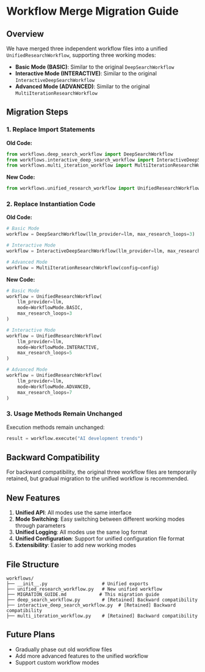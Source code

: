 # Workflow Merge Migration Guide

## Overview

We have merged three independent workflow files into a unified `UnifiedResearchWorkflow`, supporting three working modes:

- **Basic Mode (BASIC)**: Similar to the original `DeepSearchWorkflow`
- **Interactive Mode (INTERACTIVE)**: Similar to the original `InteractiveDeepSearchWorkflow`
- **Advanced Mode (ADVANCED)**: Similar to the original `MultiIterationResearchWorkflow`

## Migration Steps

### 1. Replace Import Statements

**Old Code:**
```python
from workflows.deep_search_workflow import DeepSearchWorkflow
from workflows.interactive_deep_search_workflow import InteractiveDeepSearchWorkflow
from workflows.multi_iteration_workflow import MultiIterationResearchWorkflow
```

**New Code:**
```python
from workflows.unified_research_workflow import UnifiedResearchWorkflow, WorkflowMode
```

### 2. Replace Instantiation Code

**Old Code:**
```python
# Basic Mode
workflow = DeepSearchWorkflow(llm_provider=llm, max_research_loops=3)

# Interactive Mode  
workflow = InteractiveDeepSearchWorkflow(llm_provider=llm, max_research_loops=5)

# Advanced Mode
workflow = MultiIterationResearchWorkflow(config=config)
```

**New Code:**
```python
# Basic Mode
workflow = UnifiedResearchWorkflow(
    llm_provider=llm,
    mode=WorkflowMode.BASIC,
    max_research_loops=3
)

# Interactive Mode
workflow = UnifiedResearchWorkflow(
    llm_provider=llm,
    mode=WorkflowMode.INTERACTIVE,
    max_research_loops=5
)

# Advanced Mode
workflow = UnifiedResearchWorkflow(
    llm_provider=llm,
    mode=WorkflowMode.ADVANCED,
    max_research_loops=7
)
```

### 3. Usage Methods Remain Unchanged

Execution methods remain unchanged:

```python
result = workflow.execute("AI development trends")
```

## Backward Compatibility

For backward compatibility, the original three workflow files are temporarily retained, but gradual migration to the unified workflow is recommended.

## New Features

1. **Unified API**: All modes use the same interface
2. **Mode Switching**: Easy switching between different working modes through parameters
3. **Unified Logging**: All modes use the same log format
4. **Unified Configuration**: Support for unified configuration file format
5. **Extensibility**: Easier to add new working modes

## File Structure

```
workflows/
├── __init__.py                    # Unified exports
├── unified_research_workflow.py   # New unified workflow
├── MIGRATION_GUIDE.md            # This migration guide
├── deep_search_workflow.py        # [Retained] Backward compatibility
├── interactive_deep_search_workflow.py  # [Retained] Backward compatibility  
├── multi_iteration_workflow.py    # [Retained] Backward compatibility
```

## Future Plans

- Gradually phase out old workflow files
- Add more advanced features to the unified workflow
- Support custom workflow modes
